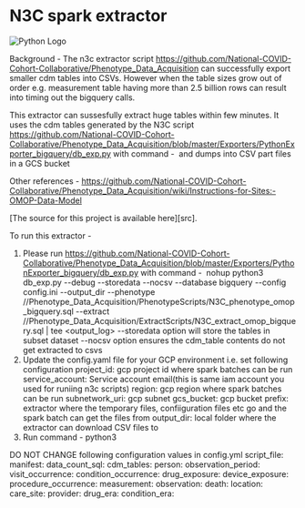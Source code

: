 # N3C spark extractor

![Python Logo](https://www.python.org/static/community_logos/python-logo.png "Sample inline image")

Background - The n3c extractor script https://github.com/National-COVID-Cohort-Collaborative/Phenotype_Data_Acquisition 
can successfully export smaller cdm tables into CSVs. However when the table sizes grow out of order 
e.g. measurement table having more than 2.5 billion rows can result into timing out the bigquery 
calls.

This extractor can sussesfully extract huge tables within few minutes. It uses the cdm tables generated by the
N3C script https://github.com/National-COVID-Cohort-Collaborative/Phenotype_Data_Acquisition/blob/master/Exporters/PythonExporter_bigquery/db_exp.py with command - 
and dumps into CSV part files in a GCS bucket

Other references - https://github.com/National-COVID-Cohort-Collaborative/Phenotype_Data_Acquisition/wiki/Instructions-for-Sites:-OMOP-Data-Model

[The source for this project is available here][src].

To run this extractor -

1. Please run https://github.com/National-COVID-Cohort-Collaborative/Phenotype_Data_Acquisition/blob/master/Exporters/PythonExporter_bigquery/db_exp.py with command - 
    nohup python3 db_exp.py --debug --storedata --nocsv --database bigquery --config config.ini --output_dir <output-dir> --phenotype /<path-to-n3c-scripts>/Phenotype_Data_Acquisition/PhenotypeScripts/N3C_phenotype_omop_bigquery.sql --extract /<path-to-n3c-scripts>/Phenotype_Data_Acquisition/ExtractScripts/N3C_extract_omop_bigquery.sql | tee <output_log>
    --storedata option will store the tables in subset dataset
    --nocsv option ensures the cdm_table contents do not get extracted to csvs
2. Update the config.yaml file for your GCP environment i.e. set following configuration 
    project_id:  gcp project id where spark batches can be run
    service_account:  Service account email(this is same iam account you used for runiing n3c scripts)
    region:  gcp region where spark batches can be run
    subnetwork_uri: gcp subnet
    gcs_bucket: gcp bucket
    prefix: extractor where the temporary files, confiiguration files etc go and the spark batch can get the files from
    output_dir: local folder where the extractor can download CSV files to 
3. Run command -
   python3 <TBD>

DO NOT CHANGE following configuration values in config.yml
    script_file:
    manifest:
    data_count_sql:
    cdm_tables: 
    person:
    observation_period:
    visit_occurrence:
    condition_occurrence:
    drug_exposure:
    device_exposure:
    procedure_occurrence:
    measurement:
    observation:
    death:
    location:
    care_site:
    provider:
    drug_era:
    condition_era: 
